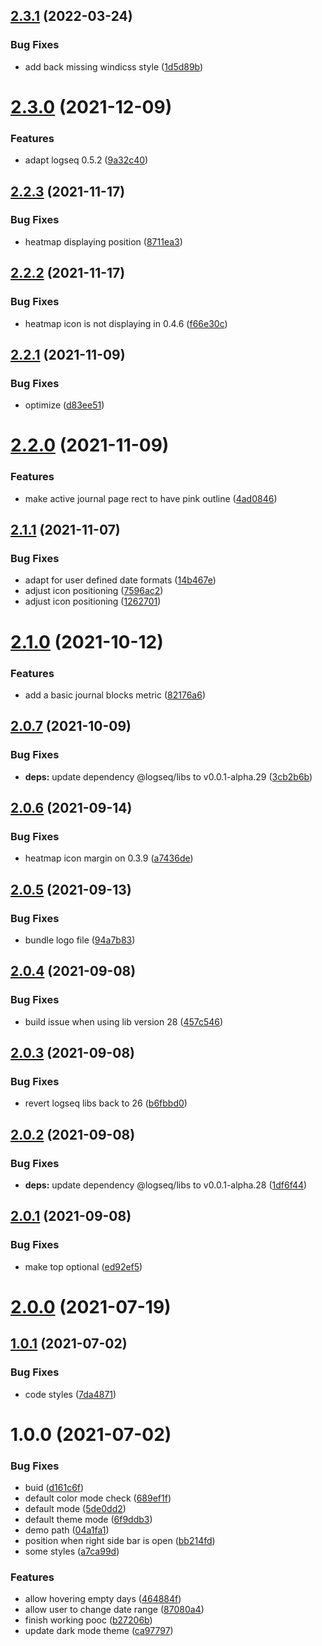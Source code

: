 ## [2.3.1](https://github.com/pengx17/logseq-plugin-heatmap/compare/v2.3.0...v2.3.1) (2022-03-24)


### Bug Fixes

* add back missing windicss style ([1d5d89b](https://github.com/pengx17/logseq-plugin-heatmap/commit/1d5d89b94f6f369d7c4ce0be67ee78cf53675820))

# [2.3.0](https://github.com/pengx17/logseq-plugin-heatmap/compare/v2.2.3...v2.3.0) (2021-12-09)


### Features

* adapt logseq 0.5.2 ([9a32c40](https://github.com/pengx17/logseq-plugin-heatmap/commit/9a32c405b39695288775c21b5e01272f25f183ef))

## [2.2.3](https://github.com/pengx17/logseq-plugin-heatmap/compare/v2.2.2...v2.2.3) (2021-11-17)


### Bug Fixes

* heatmap displaying position ([8711ea3](https://github.com/pengx17/logseq-plugin-heatmap/commit/8711ea3eaa5a766240242eb6041d557d6db5cca4))

## [2.2.2](https://github.com/pengx17/logseq-plugin-heatmap/compare/v2.2.1...v2.2.2) (2021-11-17)


### Bug Fixes

* heatmap icon is not displaying in 0.4.6 ([f66e30c](https://github.com/pengx17/logseq-plugin-heatmap/commit/f66e30cac2a1da84da9ac8f2d827c5986f8bd6b5))

## [2.2.1](https://github.com/pengx17/logseq-plugin-heatmap/compare/v2.2.0...v2.2.1) (2021-11-09)


### Bug Fixes

* optimize ([d83ee51](https://github.com/pengx17/logseq-plugin-heatmap/commit/d83ee518be34339888db20f25c7f1b265d77b529))

# [2.2.0](https://github.com/pengx17/logseq-plugin-heatmap/compare/v2.1.1...v2.2.0) (2021-11-09)


### Features

* make active journal page rect to have pink outline ([4ad0846](https://github.com/pengx17/logseq-plugin-heatmap/commit/4ad0846ff1b3fe24789631e82249db0268741f3f))

## [2.1.1](https://github.com/pengx17/logseq-plugin-heatmap/compare/v2.1.0...v2.1.1) (2021-11-07)


### Bug Fixes

* adapt for user defined date formats ([14b467e](https://github.com/pengx17/logseq-plugin-heatmap/commit/14b467e1556dc5be96a606bef277765ea0472a52))
* adjust icon positioning ([7596ac2](https://github.com/pengx17/logseq-plugin-heatmap/commit/7596ac2c3008094c6612df566a8a1d00e7c583b4))
* adjust icon positioning ([1262701](https://github.com/pengx17/logseq-plugin-heatmap/commit/1262701ce55135031ee6c1c0cb69a661ad96f010))

# [2.1.0](https://github.com/pengx17/logseq-plugin-heatmap/compare/v2.0.7...v2.1.0) (2021-10-12)


### Features

* add a basic journal blocks metric ([82176a6](https://github.com/pengx17/logseq-plugin-heatmap/commit/82176a6065b75c4d63267a736d1663b690fd4416))

## [2.0.7](https://github.com/pengx17/logseq-plugin-heatmap/compare/v2.0.6...v2.0.7) (2021-10-09)


### Bug Fixes

* **deps:** update dependency @logseq/libs to v0.0.1-alpha.29 ([3cb2b6b](https://github.com/pengx17/logseq-plugin-heatmap/commit/3cb2b6b6adf67549566226c8391fc8636ce05764))

## [2.0.6](https://github.com/pengx17/logseq-plugin-heatmap/compare/v2.0.5...v2.0.6) (2021-09-14)


### Bug Fixes

* heatmap icon margin on 0.3.9 ([a7436de](https://github.com/pengx17/logseq-plugin-heatmap/commit/a7436de65f650c39d665d97208fa9638a8b3ff5e))

## [2.0.5](https://github.com/pengx17/logseq-plugin-heatmap/compare/v2.0.4...v2.0.5) (2021-09-13)


### Bug Fixes

* bundle logo file ([94a7b83](https://github.com/pengx17/logseq-plugin-heatmap/commit/94a7b833f99dcc1fbf508420774247974065a855))

## [2.0.4](https://github.com/pengx17/logseq-plugin-heatmap/compare/v2.0.3...v2.0.4) (2021-09-08)


### Bug Fixes

* build issue when using lib version 28 ([457c546](https://github.com/pengx17/logseq-plugin-heatmap/commit/457c546a4188254ad7997bad5434ef2a8fb36b58))

## [2.0.3](https://github.com/pengx17/logseq-plugin-heatmap/compare/v2.0.2...v2.0.3) (2021-09-08)


### Bug Fixes

* revert logseq libs back to 26 ([b6fbbd0](https://github.com/pengx17/logseq-plugin-heatmap/commit/b6fbbd00f812481f1a0d7441914f02f8417be34e))

## [2.0.2](https://github.com/pengx17/logseq-plugin-heatmap/compare/v2.0.1...v2.0.2) (2021-09-08)


### Bug Fixes

* **deps:** update dependency @logseq/libs to v0.0.1-alpha.28 ([1df6f44](https://github.com/pengx17/logseq-plugin-heatmap/commit/1df6f44c18bb11c16bdf42653a1c4a27f43ebaf6))

## [2.0.1](https://github.com/pengx17/logseq-plugin-heatmap/compare/v2.0.0...v2.0.1) (2021-09-08)


### Bug Fixes

* make top optional ([ed92ef5](https://github.com/pengx17/logseq-plugin-heatmap/commit/ed92ef5e1f23eda0193742789e0718fd98035f6b))

# [2.0.0](https://github.com/pengx17/logseq-plugin-heatmap/compare/v1.0.1...v2.0.0) (2021-07-19)

## [1.0.1](https://github.com/pengx17/logseq-plugin-heatmap/compare/v1.0.0...v1.0.1) (2021-07-02)


### Bug Fixes

* code styles ([7da4871](https://github.com/pengx17/logseq-plugin-heatmap/commit/7da48710fd63353de3518f5e5c5bdf245ad45772))

# 1.0.0 (2021-07-02)


### Bug Fixes

* buid ([d161c6f](https://github.com/pengx17/logseq-plugin-heatmap/commit/d161c6f97ab448198779c5df1279fcd54cd09269))
* default color mode check ([689ef1f](https://github.com/pengx17/logseq-plugin-heatmap/commit/689ef1fffbbb0f2be43f2a638cd2fc6b390ad2bf))
* default mode ([5de0dd2](https://github.com/pengx17/logseq-plugin-heatmap/commit/5de0dd28fffa50a6574956ab3f604463e3495146))
* default theme mode ([6f9ddb3](https://github.com/pengx17/logseq-plugin-heatmap/commit/6f9ddb3c6c971dc8284dbe077e6ab77f23c1c8c9))
* demo path ([04a1fa1](https://github.com/pengx17/logseq-plugin-heatmap/commit/04a1fa1a1ab071e706a7e42c6e4df28e3e1a13e3))
* position when right side bar is open ([bb214fd](https://github.com/pengx17/logseq-plugin-heatmap/commit/bb214fd4a9d9b3f0b277e2b0cb500f988ab7c7af))
* some styles ([a7ca99d](https://github.com/pengx17/logseq-plugin-heatmap/commit/a7ca99d4ffa3a009bae27e720b124dcfe04a2959))


### Features

* allow hovering empty days ([464884f](https://github.com/pengx17/logseq-plugin-heatmap/commit/464884f827f0e4e7b55064558afd4e43d0023f1e))
* allow user to change date range ([87080a4](https://github.com/pengx17/logseq-plugin-heatmap/commit/87080a48245acb01a521b0f51a95570257a8037c))
* finish working pooc ([b27206b](https://github.com/pengx17/logseq-plugin-heatmap/commit/b27206b05b04fa592efa8d0abab0335d8ac9c130))
* update dark mode theme ([ca97797](https://github.com/pengx17/logseq-plugin-heatmap/commit/ca97797e800f426c50449189b90dfc4f24d4c4c1))
